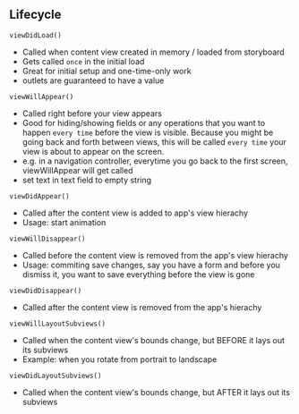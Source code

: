 ## Lifecycle

`viewDidLoad()`
- Called when content view created in memory / loaded from storyboard
- Gets called `once` in the initial load
- Great for initial setup and one-time-only work
- outlets are guaranteed to have a value

`viewWillAppear()`
- Called right before your view appears 
- Good for hiding/showing fields or any operations that you want to happen `every time` before the view is visible. Because you might be going back and forth between views, this will be called `every time` your view is about to appear on the screen.
- e.g. in a navigation controller, everytime you go back to the first screen, viewWillAppear will get called
- set text in text field to empty string

`viewDidAppear()`
- Called after the content view is added to app's view hierachy
- Usage: start animation 

`viewWillDisappear()`
- Called before the content view is removed from the app's view hierachy 
- Usage: commiting save changes, say you have a form and before you dismiss it, you want to save everything before the view is gone

`viewDidDisappear()`
- Called after the content view is removed from the app's hierachy

`viewWillLayoutSubviews()`
- Called when the content view's bounds change, but BEFORE it lays out its subviews
- Example: when you rotate from portrait to landscape

`viewDidLayoutSubviews()`
- Called when the content view's bounds change, but AFTER it lays out its subviews
